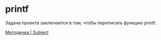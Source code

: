 # printf
Задача проекта заключается в том, чтобы переписать функцию printf.

[Методичка | Subject](https://github.com/TagirFakhrutdinov/printf/blob/master/printf_subfject.pdf)
